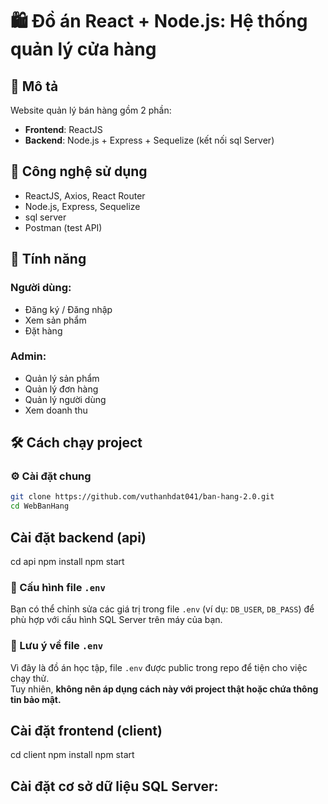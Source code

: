 # 🛍️ Đồ án React + Node.js: Hệ thống quản lý cửa hàng

## 📌 Mô tả

Website quản lý bán hàng gồm 2 phần:

- **Frontend**: ReactJS
- **Backend**: Node.js + Express + Sequelize (kết nối sql Server)

## 🔧 Công nghệ sử dụng

- ReactJS, Axios, React Router
- Node.js, Express, Sequelize
- sql server
- Postman (test API)

## 🚀 Tính năng

### Người dùng:

- Đăng ký / Đăng nhập
- Xem sản phẩm
- Đặt hàng

### Admin:

- Quản lý sản phẩm
- Quản lý đơn hàng
- Quản lý người dùng
- Xem doanh thu

## 🛠️ Cách chạy project

### ⚙️ Cài đặt chung

```bash
git clone https://github.com/vuthanhdat041/ban-hang-2.0.git
cd WebBanHang
```

## Cài đặt backend (api)

cd api
npm install
npm start

### 📄 Cấu hình file `.env`

Bạn có thể chỉnh sửa các giá trị trong file `.env` (ví dụ: `DB_USER`, `DB_PASS`) để phù hợp với cấu hình SQL Server trên máy của bạn.

### 📄 Lưu ý về file `.env`

Vì đây là đồ án học tập, file `.env` được public trong repo để tiện cho việc chạy thử.  
Tuy nhiên, **không nên áp dụng cách này với project thật hoặc chứa thông tin bảo mật.**

## Cài đặt frontend (client)

cd client
npm install
npm start

## Cài đặt cơ sở dữ liệu SQL Server:

